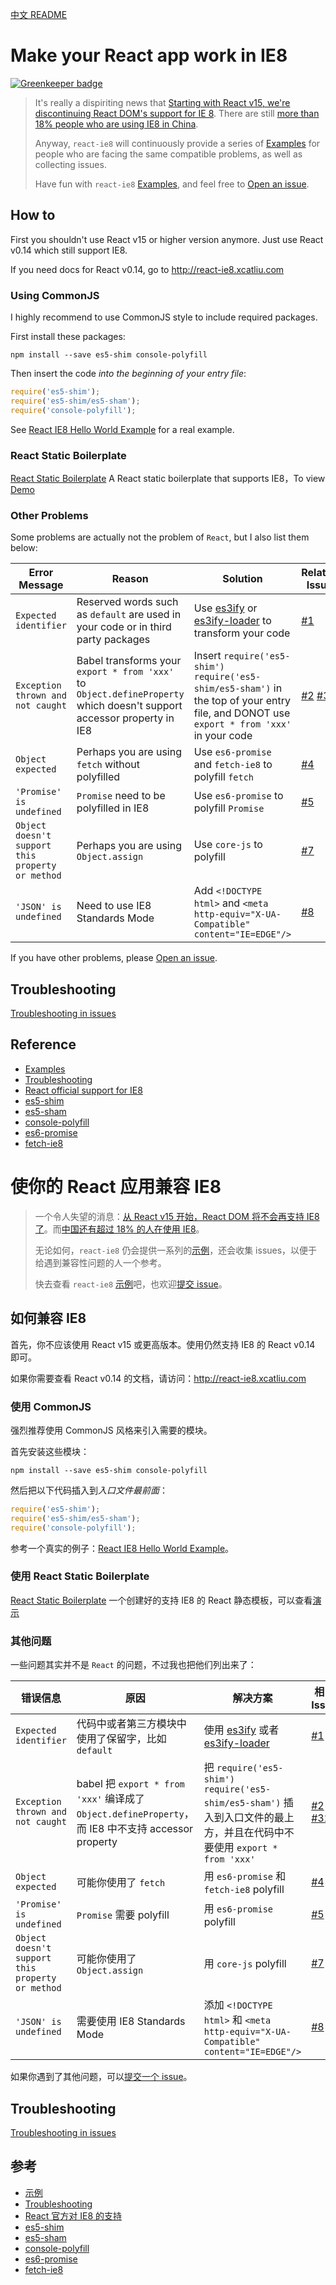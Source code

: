 [中文 README](#cn-make-your-react-app-work-in-ie8)

# Make your React app work in IE8

[![Greenkeeper badge](https://badges.greenkeeper.io/xcatliu/react-ie8.svg)](https://greenkeeper.io/)

> It's really a dispiriting news that [Starting with React v15, we're discontinuing React DOM's support for IE 8][Discontinuing IE 8 Support in React DOM]. There are still [more than 18% people who are using IE8 in China][IE8-in-China].
>
> Anyway, `react-ie8` will continuously provide a series of [Examples] for people who are facing the same compatible problems, as well as collecting issues.
>
> Have fun with `react-ie8` [Examples], and feel free to [Open an issue].

## How to

First you shouldn't use React v15 or higher version anymore. Just use React v0.14 which still support IE8.

If you need docs for React v0.14, go to http://react-ie8.xcatliu.com

### Using CommonJS

I highly recommend to use CommonJS style to include required packages.

First install these packages:

```shell
npm install --save es5-shim console-polyfill
```

Then insert the code *into the beginning of your entry file*:

```js
require('es5-shim');
require('es5-shim/es5-sham');
require('console-polyfill');
```

See [React IE8 Hello World Example][Hello World] for a real example.

### React Static Boilerplate

[React Static Boilerplate](https://github.com/jun0205/react-static-boilerplate) A React static boilerplate that supports IE8，To view [Demo](http://react-ie8.getfuli.com/)

### Other Problems

Some problems are actually not the problem of `React`, but I also list them below:

Error Message | Reason | Solution | Related Issue | Example
------------- | ------ | -------- | ------------- | -------
`Expected identifier` | Reserved words such as `default` are used in your code or in third party packages | Use [es3ify] or [es3ify-loader] to transform your code | [#1] | [Fetch IE8]
`Exception thrown and not caught` | Babel transforms your `export * from 'xxx'` to `Object.defineProperty` which doesn't support accessor property in IE8 | Insert `require('es5-shim')` `require('es5-shim/es5-sham')` in the top of your entry file, and DONOT use `export * from 'xxx'` in your code | [#2][#2] [#32][#32] | [Hello World]
`Object expected` | Perhaps you are using `fetch` without polyfilled | Use `es6-promise` and `fetch-ie8` to polyfill `fetch` | [#4] | [Fetch IE8]
`'Promise' is undefined` | `Promise` need to be polyfilled in IE8 | Use `es6-promise` to polyfill `Promise` | [#5] | [Fetch IE8]
`Object doesn't support this property or method` | Perhaps you are using `Object.assign` | Use `core-js` to polyfill | [#7] | [Object Assign]
`'JSON' is undefined` | Need to use IE8 Standards Mode | Add `<!DOCTYPE html>` and `<meta http-equiv="X-UA-Compatible" content="IE=EDGE"/>` | [#8] | [Hello World]

If you have other problems, please [Open an issue].

## Troubleshooting

[Troubleshooting in issues][Troubleshooting]

## Reference

- [Examples]
- [Troubleshooting]
- [React official support for IE8]
- [es5-shim]
- [es5-sham]
- [console-polyfill]
- [es6-promise]
- [fetch-ie8]


<a id="cn-make-your-react-app-work-in-ie8"></a>

# 使你的 React 应用兼容 IE8

> 一个令人失望的消息：[从 React v15 开始，React DOM 将不会再支持 IE8 了][Discontinuing IE 8 Support in React DOM]。而[中国还有超过 18% 的人在使用 IE8][IE8-in-China]。
>
> 无论如何，`react-ie8` 仍会提供一系列的[示例][Examples]，还会收集 issues，以便于给遇到兼容性问题的人一个参考。
>
> 快去查看 `react-ie8` [示例][Examples]吧，也欢迎[提交 issue][Open an issue]。

## 如何兼容 IE8

首先，你不应该使用 React v15 或更高版本。使用仍然支持 IE8 的 React v0.14 即可。

如果你需要查看 React v0.14 的文档，请访问：http://react-ie8.xcatliu.com

### 使用 CommonJS

强烈推荐使用 CommonJS 风格来引入需要的模块。

首先安装这些模块：

```shell
npm install --save es5-shim console-polyfill
```

然后把以下代码插入到*入口文件最前面*：

```js
require('es5-shim');
require('es5-shim/es5-sham');
require('console-polyfill');
```

参考一个真实的例子：[React IE8 Hello World Example][Hello World]。

### 使用 React Static Boilerplate

[React Static Boilerplate](https://github.com/jun0205/react-static-boilerplate) 一个创建好的支持 IE8 的 React 静态模板，可以查看[演示](http://react-ie8.getfuli.com/)

### 其他问题

一些问题其实并不是 `React` 的问题，不过我也把他们列出来了：

错误信息 | 原因 | 解决方案 | 相关 Issue | 示例
-------- | ---- | -------- | ---------- | ----
`Expected identifier` | 代码中或者第三方模块中使用了保留字，比如 `default` | 使用 [es3ify] 或者 [es3ify-loader] | [#1] | [Fetch IE8]
`Exception thrown and not caught` | babel 把 `export * from 'xxx'` 编译成了 `Object.defineProperty`，而 IE8 中不支持 accessor property | 把 `require('es5-shim')` `require('es5-shim/es5-sham')` 插入到入口文件的最上方，并且在代码中不要使用 `export * from 'xxx'` | [#2][#2] [#32][#32] | [Hello World]
`Object expected` | 可能你使用了 `fetch` | 用 `es6-promise` 和 `fetch-ie8` polyfill | [#4] | [Fetch IE8]
`'Promise' is undefined` | `Promise` 需要 polyfill | 用 `es6-promise` polyfill | [#5] | [Fetch IE8]
`Object doesn't support this property or method` | 可能你使用了 `Object.assign` | 用 `core-js` polyfill | [#7] | [Object Assign]
`'JSON' is undefined` | 需要使用 IE8 Standards Mode | 添加 `<!DOCTYPE html>` 和 `<meta http-equiv="X-UA-Compatible" content="IE=EDGE"/>` | [#8] | [Hello World]

如果你遇到了其他问题，可以[提交一个 issue][Open an issue]。

## Troubleshooting

[Troubleshooting in issues][Troubleshooting]

## 参考

- [示例][Examples]
- [Troubleshooting]
- [React 官方对 IE8 的支持][React official support for IE8]
- [es5-shim]
- [es5-sham]
- [console-polyfill]
- [es6-promise]
- [fetch-ie8]

[Discontinuing IE 8 Support in React DOM]: https://facebook.github.io/react/blog/2016/01/12/discontinuing-ie8-support.html
[IE8-in-China]: http://tongji.baidu.com/data/browser
[React official support for IE8]: https://facebook.github.io/react/docs/working-with-the-browser.html#browser-support-and-polyfills
[Examples]: https://github.com/xcatliu/react-ie8/tree/master/examples
[Troubleshooting]: https://github.com/xcatliu/react-ie8/issues?utf8=%E2%9C%93&q=label%3Atroubleshooting
[Open an issue]: https://github.com/xcatliu/react-ie8/issues/new
[es5-shim]: https://github.com/es-shims/es5-shim
[es5-sham]: https://github.com/es-shims/es5-shim#shams
[console-polyfill]: https://github.com/paulmillr/console-polyfill
[es6-promise]: https://github.com/jakearchibald/es6-promise
[fetch-ie8]: https://github.com/camsong/fetch-ie8
[es3ify]: https://www.npmjs.com/package/es3ify
[es3ify-loader]: https://github.com/sorrycc/es3ify-loader
[Hello World]: https://github.com/xcatliu/react-ie8/tree/master/examples/hello-world
[Fetch IE8]: https://github.com/xcatliu/react-ie8/tree/master/examples/fetch-ie8
[Object Assign]: https://github.com/xcatliu/react-ie8/tree/master/examples/object-assign

[#1]: https://github.com/xcatliu/react-ie8/issues/1
[#2]: https://github.com/xcatliu/react-ie8/issues/2
[#4]: https://github.com/xcatliu/react-ie8/issues/4
[#5]: https://github.com/xcatliu/react-ie8/issues/5
[#7]: https://github.com/xcatliu/react-ie8/issues/7
[#8]: https://github.com/xcatliu/react-ie8/issues/8
[#32]: https://github.com/xcatliu/react-ie8/issues/32
